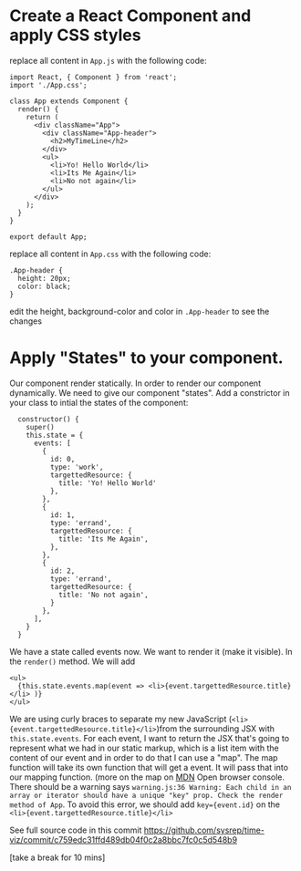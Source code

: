 # Create a React Component and apply CSS styles
replace all content in `App.js` with the following code:
```
import React, { Component } from 'react';
import './App.css';

class App extends Component {
  render() {
    return (
      <div className="App">
        <div className="App-header">
          <h2>MyTimeLine</h2>
        </div>
        <ul>
          <li>Yo! Hello World</li>
          <li>Its Me Again</li>
          <li>No not again</li>
        </ul>
      </div>
    );
  }
}

export default App;

```
replace all content in `App.css` with the following code:
```
.App-header {
  height: 20px;
  color: black;
}

```
edit the height, background-color and color in `.App-header` to see the changes

# Apply "States" to your component.
Our component render statically. In order to render our component dynamically. We need to give our component "states".
Add a constrictor in your class to intial the states of the component:
```
  constructor() {
    super()
    this.state = {
      events: [
        {
          id: 0,
          type: 'work',
          targettedResource: {
            title: 'Yo! Hello World'
          },
        },
        {
          id: 1,
          type: 'errand',
          targettedResource: {
            title: 'Its Me Again',
          },
        },
        {
          id: 2,
          type: 'errand',
          targettedResource: {
            title: 'No not again',
          }
        },
      ],
    }
  }
```
We have a state called events now. We want to render it (make it visible). In the `render()` method. We will add
```
<ul>
  {this.state.events.map(event => <li>{event.targettedResource.title}</li> )}
</ul>
```
We are using curly braces to separate my new JavaScript (`<li>{event.targettedResource.title}</li>`)from the surrounding JSX with `this.state.events`. For each event, I want to return the JSX that's going to represent what we had in our static markup, which is a list item with the content of our event and in order to do that I can use a "map". The map function will take its own function that will get a event. It will pass that into our mapping function. (more on the map on [MDN](https://developer.mozilla.org/en-US/docs/Web/JavaScript/Reference/Global_Objects/Array/map)
Open browser console. There should be a warning says `warning.js:36 Warning: Each child in an array or iterator should have a unique "key" prop. Check the render method of App`. To avoid this error, we should add `key={event.id}` on the `<li>{event.targettedResource.title}</li>`

See full source code in this commit <https://github.com/sysrep/time-viz/commit/c759edc31ffd489db04f0c2a8bbc7fc0c5d548b9>

[take a break for 10 mins]
